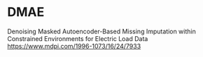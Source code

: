 # DMAE
Denoising Masked Autoencoder-Based Missing Imputation within Constrained Environments for Electric Load Data
https://www.mdpi.com/1996-1073/16/24/7933
